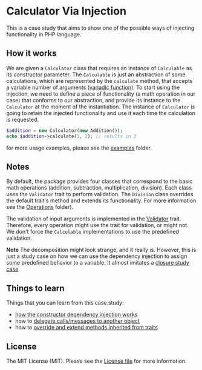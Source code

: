 # Calculator Via Injection

This is a case study that aims to show one of the possible ways of injecting functionality in PHP language.


## How it works
 
We are given a `Calculator` class that requires an instance of `Calculable` as its constructor parameter. The
`Calculable` is just an abstraction of some calculations, which are represented by the `calculate` method, that
accepts a variable number of arguments ([variadic function](https://en.wikipedia.org/wiki/Variadic_function)). To
start using the injection, we need to define a piece of functionality (a math operation in our case) that conforms
to our abstraction, and provide its instance to the `Calculator` at the moment of the instantiation. The instance
of `Calculator` is going to retain the injected functionality and use it each time the calculation is requested.

```php
$addition = new Calculator(new Addition());
echo $addition->calculate(1, 2); // results in 3
```
for more usage examples, please see the [examples](examples/) folder.


## Notes

By default, the package provides four classes that correspond to the basic math operations (addition, subtraction,
multiplication, division). Each class uses the `Validator` trait to perform validation. The `Division` class overrides
the default trait's method and extends its functionality. For more information see the [Operations](src/Operations/) folder).

The validation of input arguments is implemented in the [Validator](src/Operations/Validator.php) trait. Therefore, every operation
might use the trait for validation, or might not. We don't force the `Calculable` implementations to use the predefined validation.

**Note** The decomposition might look strange, and it really is. However, this is just a study case on how we can use the dependency
injection to assign some predefined behavior to a variable. It almost imitates a [closure study case](https://github.com/kudashevs/calculator-via-closures).


## Things to learn

[//]: # (@todo don't forget to update the line numbers)
Things that you can learn from this case study:
- [how the constructor dependency injection works](src/Calculator.php#L19)
- how to [delegate calls/messages to another object](src/Calculator.php#L34)
- how to [override and extend methods inherited from traits](src/Operations/Division.php#L30)


## License

The MIT License (MIT). Please see the [License file](LICENSE.md) for more information.